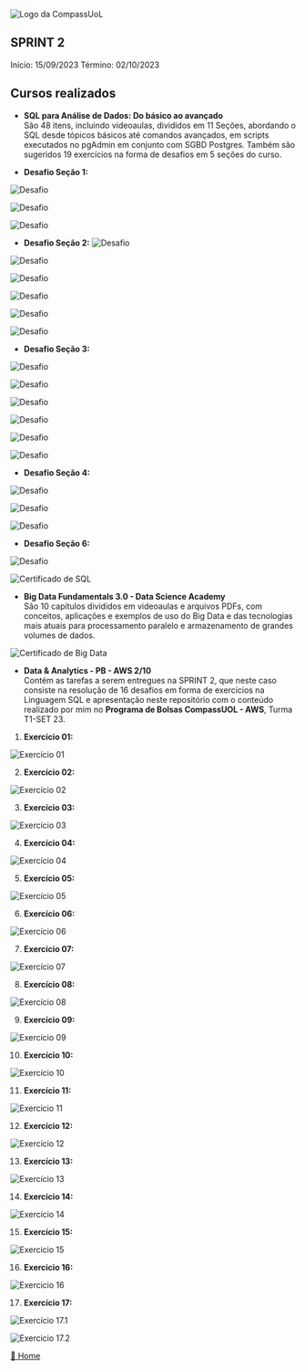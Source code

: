 ![Logo da CompassUoL](/img/Logo_CompassUOL.png)
## SPRINT 2
Início: 15/09/2023  Término: 02/10/2023

## Cursos realizados


* **SQL para Análise de Dados: Do básico ao avançado**</br>
São 48 itens, incluindo videoaulas, divididos em 11 Seções, abordando o SQL desde tópicos básicos até comandos avançados, em scripts executados no pgAdmin em conjunto com SGBD Postgres. Também são sugeridos 19 exercícios na forma de desafios em 5 seções do curso.</br>

* **Desafio Seção 1:**

![Desafio ](/SPRINT%202/img/Desafio%201.1.png)

![Desafio ](/SPRINT%202/img/Desafio%201.2.png)

![Desafio ](/SPRINT%202/img/Desafio%201.3.png)

* **Desafio Seção 2:** 
![Desafio ](/SPRINT%202/img/Desafio%202.1.png)

![Desafio ](/SPRINT%202/img/Desafio%202.2.png)

![Desafio ](/SPRINT%202/img/Desafio%202.3.png)

![Desafio ](/SPRINT%202/img/Desafio%202.4.png)

![Desafio ](/SPRINT%202/img/Desafio%202.5.png)

![Desafio ](/SPRINT%202/img/Desafio%202.6.png)


* **Desafio Seção 3:**

![Desafio ](/SPRINT%202/img/Desafio%203.1.png)

![Desafio ](/SPRINT%202/img/Desafio%203.2.png)

![Desafio ](/SPRINT%202/img/Desafio%203.3.png)

![Desafio ](/SPRINT%202/img/Desafio%203.4.png)

![Desafio ](/SPRINT%202/img/Desafio%203.5.png)

![Desafio ](/SPRINT%202/img/Desafio%203.6.png)

* **Desafio Seção 4:** 

![Desafio ](/SPRINT%202/img/Desafio%204.1.png)

![Desafio ](/SPRINT%202/img/Desafio%204.2.png)

![Desafio ](/SPRINT%202/img/Desafio%204.3.png)

* **Desafio Seção 6:** 

![Desafio ](/SPRINT%202/img/Desafio%206.png)

![Certificado de SQL](/img/UC-850a8511-889f-4f56-a805-cdf925df220e.jpg) </br>

* **Big Data Fundamentals 3.0 - Data Science Academy**</br>
São 10 capítulos divididos em videoaulas e arquivos PDFs, com conceitos, aplicações e exemplos de uso do Big Data e das tecnologias mais atuais para processamento paralelo e armazenamento de grandes volumes de dados. </br>

![Certificado de Big Data](/img/Certificado%20Big%20Data.png)


* **Data & Analytics - PB - AWS 2/10**</br>
Contém as tarefas a serem entregues na SPRINT 2, que neste caso consiste na resolução de 16 desafios em forma de exercícios na Linguagem SQL e apresentação neste repositório com o conteúdo realizado por mim no **Programa de Bolsas CompassUOL - AWS**, Turma T1-SET 23.</br>

1. **Exercício 01:**

![Exercício 01](/SPRINT%202/img/EX1.png)

2. **Exercício 02:**

![Exercício 02](/SPRINT%202/img/EX2.png)

3. **Exercício 03:**

![Exercício 03](/SPRINT%202/img/EX3.png)

4. **Exercício 04:**

![Exercício 04](/SPRINT%202/img/EX4.png)

5. **Exercício 05:**

![Exercício 05](/SPRINT%202/img/EX5.png)

6. **Exercício 06:**

![Exercício 06](/SPRINT%202/img/EX6.png)

7. **Exercício 07:**

![Exercício 07](/SPRINT%202/img/EX7.png)

8. **Exercício 08:**

![Exercício 08](/SPRINT%202/img/EX8.png)

9. **Exercício 09:**

![Exercício 09](/SPRINT%202/img/EX9.png)

10. **Exercício 10:**

![Exercício 10](/SPRINT%202/img/EX10.png)

11. **Exercício 11:**

![Exercício 11](/SPRINT%202/img/EX11.png)

12. **Exercício 12:**

![Exercício 12](/SPRINT%202/img/EX12.png)

13. **Exercício 13:**

![Exercício 13](/SPRINT%202/img/EX13.png)

14. **Exercício 14:**

![Exercício 14](/SPRINT%202/img/EX14.png)

15. **Exercício 15:**

![Exercicio 15](/SPRINT%202/img/EX15.png)

16. **Exercicio 16:**

![Exercicio 16](/SPRINT%202/img/EX16.png)

17. **Exercício 17:**

![Exercício 17.1](/SPRINT%202/img/EX17.1.png)

![Exercicio 17.2](/SPRINT%202/img/EX17.2.png)


[:file_folder: Home](/)